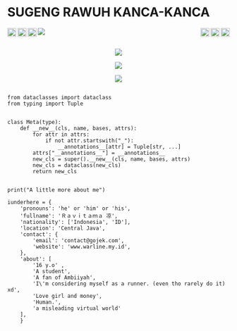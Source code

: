 <h1 "align=center">SUGENG RAWUH KANCA-KANCA</h1>

<img src="https://telegra.ph/file/924e28795cc81ee99cdf7.jpg">

<a href="javascript:alert(404)">
  <img align="right" alt="Yutubku" width="20px" src="https://cdn.jsdelivr.net/npm/simple-icons@v3/icons/youtube.svg" />
</a>
<a href="javascript:alert(404)">
  <img align="right" alt="Pinterestku" width="20px" src="https://cdn.jsdelivr.net/npm/simple-icons@v3/icons/pinterest.svg" />
</a>
<a href="https://t.me/iunderhere">
  <img align="left" alt="Telegramku" width="20px" src="https://cdn.jsdelivr.net/npm/simple-icons@v3/icons/telegram.svg" />
</a>
<a href="https://twitter.com/runggawe">
  <img align="left" alt="Twitterku" width="20px" src="https://cdn.jsdelivr.net/npm/simple-icons@v3/icons/twitter.svg" />
</a>
<a href="https://www.instagram.com/runggawe">
  <img align="left" alt="Instagramku" width="20px" src="https://cdn.jsdelivr.net/npm/simple-icons@v3/icons/instagram.svg" />
</a>
<a href="https://www.facebook.com/runggawe">
  <img align="right" alt="Facebooku" width="20px" src="https://cdn.jsdelivr.net/npm/simple-icons@v3/icons/facebook.svg" />
</a>
<br>
<br><p align="center"><a href="https://github.com/iunderhere"><img src="https://img.shields.io/badge/dynamic/json?logo=github&label=GitHub+Followers&labelColor=282c34&color=181717&query=%24.data.totalSubs&url=https%3A%2F%2Fapi.spencerwoo.com%2Fsubstats%2F%3Fsource%3Dgithub%26queryKey%3Diunderhere&longCache=true"></a></p>
<p align="center"><a href="https://github.com/iunderhere"><img src="https://github-readme-stats.vercel.app/api?username=iunderhere&show_icons=true&theme=radical"></a></p>
<p align="center"><a href="https://github.com/iunderhere"><img src="https://github-readme-stats.vercel.app/api/top-langs/?username=iunderhere&theme=radical&layout=compact"></a></p>


```python3

from dataclasses import dataclass
from typing import Tuple


class Meta(type):
    def __new__(cls, name, bases, attrs):
        for attr in attrs:
            if not attr.startswith("_"):
                __annotations__[attr] = Tuple[str, ...]
        attrs["__annotations__"] = __annotations__
        new_cls = super().__new__(cls, name, bases, attrs)
        new_cls = dataclass(new_cls)
        return new_cls
        

print("A little more about me")

iunderhere = {
    'pronouns': 'he' or 'him' or 'his',
    'fullname': 'Ｒａｖｉｔａｍａ 凉',
    'nationality': ['Indonesia', 'ID'],
    'location': 'Central Java',
    'contact': {
        'email': 'contact@gojek.com',
        'website': 'www.warline.my.id',
    },
    'about': [
        '16 y.o' ,
        'A student',
        'A fan of Ambiiyah',
        'I\'m considering myself as a runner. (even tho rarely do it) xd',
        'Love girl and money',
        'Human.',
        'a misleading virtual world'
    ],
    }
```
